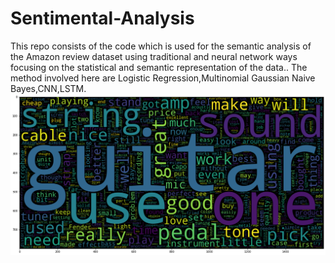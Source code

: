 # Sentimental-Analysis
This repo consists of the code which is used for the semantic analysis of the Amazon review dataset using traditional and neural network ways focusing on the statistical and semantic representation of the data..
The method involved here are Logistic Regression,Multinomial Gaussian Naive Bayes,CNN,LSTM.
![wordcloud](nlp_wordcloud.png "Logo Title Text 1")
